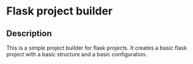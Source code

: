 # Flask project builder

## Description

This is a simple project builder for flask projects. It creates a basic flask project with a basic structure and a basic configuration.
